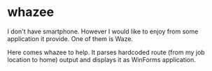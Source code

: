 # whazee

I don't have smartphone. 
However I would like to enjoy from some application it provide.
One of them is Waze.

Here comes whazee to help.
It parses hardcoded route (from my job location to home) output and displays it as WinForms application.

